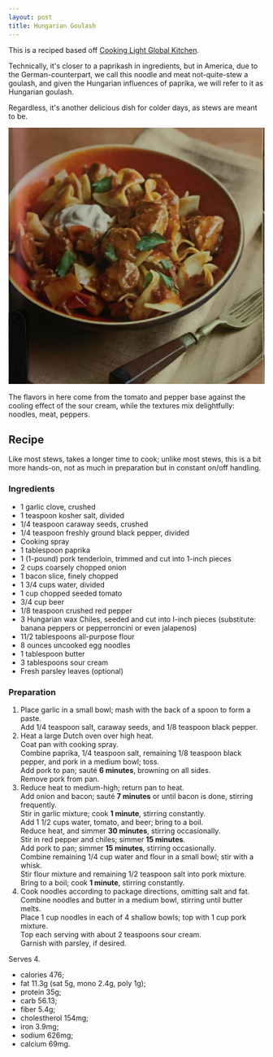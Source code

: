 ```yaml
---
layout: post
title: Hungarian Goulash
---
```


This is a reciped based off [Cooking Light Global Kitchen](https://www.amazon.com/dp/0848739981/ref=cm_sw_r_cp_api_rVDBAbKBFPNH3).

Technically, it's closer to a paprikash in ingredients,
but in America, due to the German-counterpart,
we call this noodle and meat not-quite-stew a goulash,
and given the Hungarian influences of paprika,
we will refer to it as Hungarian goulash.

Regardless, it's another delicious dish for colder days,
as stews are meant to be.

![Hungarian Goulash](/assets/2018-hungarian_goulash.jpg)

The flavors in here come from the tomato and pepper base
against the cooling effect of the sour cream,
while the textures mix delightfully: noodles, meat,
peppers.

## Recipe

Like most stews, takes a longer time to cook;
unlike most stews, this is a bit more hands-on,
not as much in preparation but in constant
on/off handling.

### Ingredients

* 1 garlic clove, crushed
* 1 teaspoon kosher salt, divided
* 1/4 teaspoon caraway seeds, crushed
* 1/4 teaspoon freshly ground black pepper, divided
* Cooking spray
* 1 tablespoon paprika
* 1 (1-pound) pork tenderloin, trimmed and cut into 1-inch pieces
* 2 cups coarsely chopped onion
* 1 bacon slice, finely chopped
* 1 3/4 cups water, divided
* 1 cup chopped seeded tomato
* 3/4 cup beer
* 1/8 teaspoon crushed red pepper
* 3 Hungarian wax Chiles, seeded and cut into I-inch pieces (substitute: banana peppers or pepperroncini or even jalapenos)
* 11/2 tablespoons all-purpose flour
* 8 ounces uncooked egg noodles
* 1 tablespoon butter
* 3 tablespoons sour cream
* Fresh parsley leaves (optional)

### Preparation

1. Place garlic in a small bowl;
   mash with the back of a spoon to form a paste.  
   Add 1/4 teaspoon salt, caraway seeds, and 1/8 teaspoon black pepper.
2. Heat a large Dutch oven over high heat.  
   Coat pan with cooking spray.  
   Combine paprika, 1/4 teaspoon salt, remaining 1/8 teaspoon black pepper,
   and pork in a medium bowl; toss.  
   Add pork to pan; sauté **6 minutes**, browning on all sides.  
   Remove pork from pan.
3. Reduce heat to medium-high; return pan to heat.  
   Add onion and bacon; sauté **7 minutes** or until bacon is done, stirring frequently.  
   Stir in garlic mixture; cook **1 minute**, stirring constantly.  
   Add 1 1/2 cups water, tomato, and beer; bring to a boil.  
   Reduce heat, and simmer **30 minutes**, stirring occasionally.  
   Stir in red pepper and chiles; simmer **15 minutes**.  
   Add pork to pan; simmer **15 minutes**, stirring occasionally.  
   Combine remaining 1/4 cup water and flour in a small bowl; stir with a whisk.  
   Stir flour mixture and remaining 1/2 teaspoon salt into pork mixture.  
   Bring to a boil; cook **1 minute**, stirring constantly.
4. Cook noodles according to package directions, omitting salt and fat.  
   Combine noodles and butter in a medium bowl, stirring until butter melts.  
   Place 1 cup noodles in each of 4 shallow bowls;
   top with 1 cup pork mixture.  
   Top each serving with about 2 teaspoons sour cream.  
   Garnish with parsley, if desired.

Serves 4.

* calories 476;
* fat 11.3g (sat 5g, mono 2.4g, poly 1g);
* protein 35g;
* carb 56.13;
* fiber 5.4g;
* cholestherol 154mg;
* iron 3.9mg;
* sodium 626mg;
* calcium 69mg.
